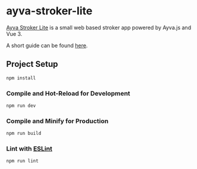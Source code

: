 # ayva-stroker-lite

<a href="https://ayvajs.github.io/ayva-stroker-lite/">Ayva Stroker Lite</a> is a small web based stroker app powered by Ayva.js and Vue 3.

A short guide can be found <a href="https://ayvajs.github.io/ayvajs-docs/tutorial-ayva-stroker-lite.html">here</a>.

## Project Setup

```sh
npm install
```

### Compile and Hot-Reload for Development

```sh
npm run dev
```

### Compile and Minify for Production

```sh
npm run build
```

### Lint with [ESLint](https://eslint.org/)

```sh
npm run lint
```